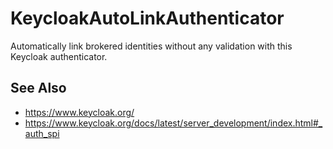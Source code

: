 # KeycloakAutoLinkAuthenticator
Automatically link brokered identities without any validation with this Keycloak authenticator.

## See Also
   - https://www.keycloak.org/
   - https://www.keycloak.org/docs/latest/server_development/index.html#_auth_spi
